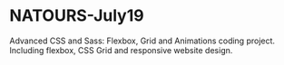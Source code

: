 # NATOURS-July19
Advanced CSS and Sass: Flexbox, Grid and Animations coding project.
Including flexbox, CSS Grid and responsive website design.
